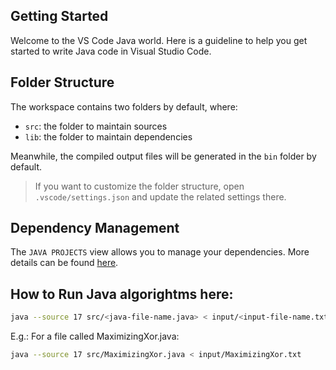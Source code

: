 ## Getting Started

Welcome to the VS Code Java world. Here is a guideline to help you get started to write Java code in Visual Studio Code.

## Folder Structure

The workspace contains two folders by default, where:

- `src`: the folder to maintain sources
- `lib`: the folder to maintain dependencies

Meanwhile, the compiled output files will be generated in the `bin` folder by default.

> If you want to customize the folder structure, open `.vscode/settings.json` and update the related settings there.

## Dependency Management

The `JAVA PROJECTS` view allows you to manage your dependencies. More details can be found [here](https://github.com/microsoft/vscode-java-dependency#manage-dependencies).

## How to Run Java algorightms here:

```sh
java --source 17 src/<java-file-name.java> < input/<input-file-name.txt>
```

E.g.: For a file called MaximizingXor.java:
```sh
java --source 17 src/MaximizingXor.java < input/MaximizingXor.txt
```
